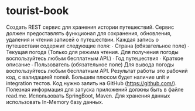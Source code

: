 # tourist-book
Создать REST сервис для хранения истории путешествий.
Сервис должен предоставлять функционал для сохранения, обновления, удаления и чтения записей о путешествии.
Каждая запись о путешествии содержит следующие поля:
∙ Страна (обязательное поле)
∙ Текущая погода (Только для режима чтения. Для получения погоды воспользуйтесь любым бесплатным API.)
∙ Год путешествия
∙ Краткое описание
∙ Пользователь (обязательное поле)
Для вывода погоды воспользуйтесь любым бесплатным API.
Результат работы это рабочий код, с валидацией полей. Большим плюсом будет наличие unit и integration тестов.
Код нужно залить на GitHub (https://github.com/). Полезная информация для запуска приложений должны быть в файле read.me. Использовать SpringBoot, Maven. Для хранения данных использовать In-Memory базу данных.
